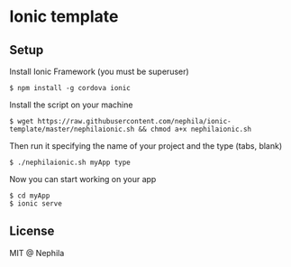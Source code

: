 # Ionic template

## Setup

Install Ionic Framework (you must be superuser)

    $ npm install -g cordova ionic

Install the script on your machine

    $ wget https://raw.githubusercontent.com/nephila/ionic-template/master/nephilaionic.sh && chmod a+x nephilaionic.sh

Then run it specifying the name of your project and the type (tabs, blank)

    $ ./nephilaionic.sh myApp type

Now you can start working on your app

    $ cd myApp
    $ ionic serve

## License

MIT @ Nephila